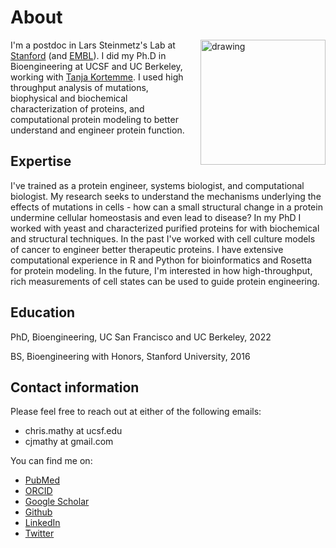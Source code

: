 # About

<img src="../images/mathy_headshot.jpg" alt="drawing" width="200" style="padding-left: 10px" align =  "right" BR CLEAR=”left”>

I'm a postdoc in Lars Steinmetz's Lab at [Stanford](https://web.stanford.edu/group/steinmetzlab/cgi-bin/wordpress/) (and [EMBL](https://www.embl.org/groups/steinmetz/)). I did my Ph.D in Bioengineering at UCSF and UC Berkeley, working with [Tanja Kortemme](http://kortemmelab.ucsf.edu/). I used high throughput analysis of mutations, biophysical and biochemical characterization of proteins, and computational protein modeling to better understand and engineer protein function.

## Expertise

I've trained as a protein engineer, systems biologist, and computational biologist. My research seeks to understand the mechanisms underlying the effects of mutations in cells - how can a small structural change in a protein undermine cellular homeostasis and even lead to disease? In my PhD I worked with yeast and characterized purified proteins for with biochemical and structural techniques. In the past I've worked with cell culture models of cancer to engineer better therapeutic proteins. I have extensive computational experience in R and Python for bioinformatics and Rosetta for protein modeling. In the future, I'm interested in how high-throughput, rich measurements of cell states can be used to guide protein engineering.

## Education

PhD, Bioengineering, UC San Francisco and UC Berkeley, 2022

BS, Bioengineering with Honors, Stanford University, 2016

## Contact information

Please feel free to reach out at either of the following emails:

- chris.mathy at ucsf.edu
- cjmathy at gmail.com

You can find me on:
    
- [PubMed](https://pubmed.ncbi.nlm.nih.gov/?term=Mathy%2C+CJP%5BAuthor%5D&sort=date)
- [ORCID](http://orcid.org/0000-0002-5546-9733)
- [Google Scholar](https://scholar.google.com/citations?user=DuBa5oYAAAAJ&hl=en&oi=sra)
- [Github](https://github.com/cjmathy)
- [LinkedIn](https://linkedin.com/in/christopher-mathy/)
- [Twitter](https://twitter.com/cjmathy)
